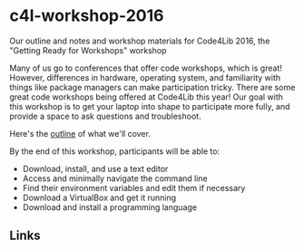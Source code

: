 # c4l-workshop-2016
Our outline and notes and workshop materials for Code4Lib 2016, the "Getting Ready for Workshops" workshop

Many of us go to conferences that offer code workshops, which is great! However, differences in hardware, operating system, and familiarity with things like package managers can make participation tricky. There are some great code workshops being offered at Code4Lib this year! Our goal with this workshop is to get your laptop into shape to participate more fully, and provide a space to ask questions and troubleshoot.

Here's the [outline](outline.md) of what we'll cover.

By the end of this workshop, participants will be able to:
* Download, install, and use a text editor
* Access and minimally navigate the command line
* Find their environment variables and edit them if necessary
* Download a VirtualBox and get it running
* Download and install a programming language

## Links
